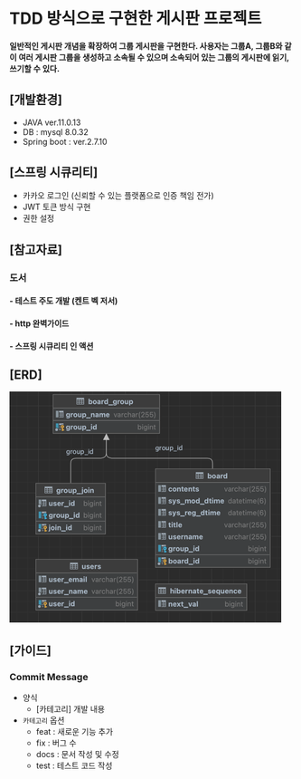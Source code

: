 # TDD 방식으로 구현한 게시판 프로젝트
#### 일반적인 게시판 개념을 확장하여 그룹 게시판을 구현한다. 사용자는 그룹A, 그룹B와 같이 여러 게시판 그룹을 생성하고 소속될 수 있으며 소속되어 있는 그룹의 게시판에 읽기, 쓰기할 수 있다. 

## [개발환경]
- JAVA ver.11.0.13
- DB : mysql 8.0.32
- Spring boot : ver.2.7.10
  
## [스프링 시큐리티]
- 카카오 로그인 (신뢰할 수 있는 플랫폼으로 인증 책임 전가)
- JWT 토큰 방식 구현
- 권한 설정

## [참고자료]
### 도서
#### - 테스트 주도 개발 (켄트 벡 저서)
#### - http 완벽가이드
#### - 스프링 시큐리티 인 액션

## [ERD]
<img src="img/board-erd.png"/>

## [가이드]
### Commit Message
- 양식
  - [카테고리] 개발 내용
- `카테고리` 옵션
  - feat : 새로운 기능 추가
  - fix : 버그 수
  - docs : 문서 작성 및 수정
  - test : 테스트 코드 작성